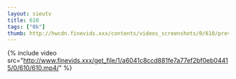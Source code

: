 ```yaml
--- 
layout: sieutv
title: 610
tags: ["0k"]
thumb: http://hwcdn.finevids.xxx/contents/videos_screenshots/0/610/preview.mp4.jpg
---
```

{% include video src="http://www.finevids.xxx/get_file/1/a6041c8ccd881fe7a77ef2bf0eb04415/0/610/610.mp4/" %} 

